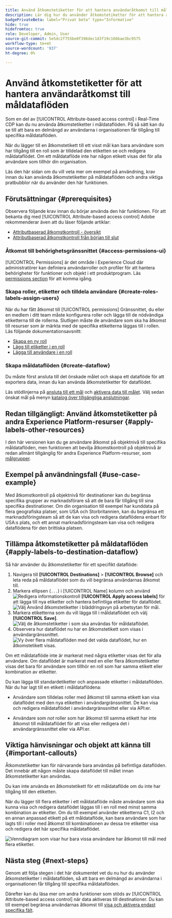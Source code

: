 ```yaml
---
title: Använd åtkomstetiketter för att hantera användaråtkomst till måldataflöden
description: Lär dig hur du använder åtkomstetiketter för att hantera användaråtkomst till måldataflöden så att bara en delmängd av användarna i organisationen får åtkomst till specifika måldataflöden.
badgePrivateBeta: label="Privat beta" type="Informative"
hide: true
hidefromtoc: true
role: Developer, Admin, User
source-git-commit: 5e5dc2f755be0f396dec1d3f19c166bae3bc9575
workflow-type: tm+mt
source-wordcount: '937'
ht-degree: 0%

---
```



# Använd åtkomstetiketter för att hantera användaråtkomst till måldataflöden

Som en del av [!UICONTROL Attribute-based access control] i Real-Time CDP kan du nu använda åtkomstetiketter i måldataflöden. På så sätt kan du se till att bara en delmängd av användarna i organisationen får tillgång till specifika måldataflöden.

När du lägger till en åtkomstetikett till ett visst mål kan bara användare som har tillgång till en roll som är tilldelad den etiketten se och redigera måldataflödet. Om ett måldataflöde inte har någon etikett visas det för alla användare som tillhör din organisation.

Läs den här sidan om du vill veta mer om exempel på användning, krav innan du kan använda åtkomstetiketter på måldataflöden och andra viktiga pratbubblor när du använder den här funktionen.

## Förutsättningar {#prerequisites}

Observera följande krav innan du börjar använda den här funktionen. För att bekanta dig med [!UICONTROL Attribute-based access control] Adobe rekommenderar även att du läser följande artiklar:

* [Attributbaserad åtkomstkontroll - översikt](/help/access-control/abac/overview.md)
* [Attributbaserad åtkomstkontroll från början till slut](/help/access-control/abac/end-to-end-guide.md)

### Åtkomst till behörighetsgränssnittet {#access-permissions-ui}

[!UICONTROL Permissions] är det område i Experience Cloud där administratörer kan definiera användarroller och profiler för att hantera behörigheter för funktioner och objekt i ett produktprogram. Läs [permissions section](/help/access-control/abac/end-to-end-guide.md#permissions) för att komma igång.

### Skapa roller, etiketter och tilldela användare {#create-roles-labels-assign-users}

När du har fått åtkomst till [!UICONTROL permissions] Gränssnittet, du eller en medlem i ditt team måste konfigurera roller och lägga till de nödvändiga etiketterna till de rollerna. Slutligen måste de användare som ska ha åtkomst till resurser som är märkta med de specifika etiketterna läggas till i rollen. Läs följande dokumentationsavsnitt:

* [Skapa en ny roll](/help/access-control/abac/ui/roles.md)
* [Lägg till etiketter i en roll](/help/access-control/abac/end-to-end-guide.md#label-roles)
* [Lägga till användare i en roll](/help/access-control/ui/users.md)

### Skapa måldataflöden {#create-dataflow}

Du måste först ansluta till det önskade målet och skapa ett dataflöde för att exportera data, innan du kan använda åtkomstetiketter för dataflödet.

Läs stödlinjerna på [ansluta till ett mål](/help/destinations/ui/connect-destination.md) och [aktivera data till målet](/help/destinations/ui/activation-overview.md). Välj sedan önskat mål på menyn [katalog över tillgängliga anslutningar](/help/destinations/catalog/overview.md).

## Redan tillgängligt: Använd åtkomstetiketter på andra Experience Platform-resurser {#apply-labels-other-resources}

I den här versionen kan du ge användare åtkomst på objektnivå till specifika måldataflöden, men funktionen att bevilja åtkomstkontroll på objektnivå är redan allmänt tillgänglig för andra Experience Platform-resurser, som [målgrupper](/help/access-control/abac/end-to-end-guide.md#apply-labels-to-segments).

## Exempel på användningsfall {#use-case-example}

Med åtkomstkontroll på objektnivå för destinationer kan du begränsa specifika grupper av marknadsförare så att de bara får tillgång till sina specifika destinationer. Om din organisation till exempel har kunddata på flera geografiska platser, som USA och Storbritannien, kan du begränsa ett marknadsföringsteam så att de kan visa och redigera dataflödena enbart för USA:s plats, och ett annat marknadsföringsteam kan visa och redigera dataflödena för den brittiska platsen.

## Tillämpa åtkomstetiketter på måldataflöden {#apply-labels-to-destination-dataflow}

Så här använder du åtkomstetiketter för ett specifikt dataflöde:

1. Navigera till **[!UICONTROL Destinations]** > **[!UICONTROL Browse]** och leta reda på måldataflödet som du vill begränsa användarnas åtkomst till.
1. Markera ellipsen (`...`) i [!UICONTROL Name] kolumn och använd ![Redigera informationskontroll](/help/access-control/images/olac/key-icon.svg) **[!UICONTROL Apply access labels]** för att lägga till nya etiketter och hantera befintliga etiketter för dataflödet.
   ![Välj Använd åtkomstetiketter i bläddringsvyn på arbetsytan för mål.](/help/access-control/images/olac/apply-access-labels.png)
1. Markera etiketterna som du vill lägga till i måldataflödet och välj **[!UICONTROL Save]**.
   ![Välj de åtkomstetiketter i som ska användas för måldataflödet.](/help/access-control/images/olac/view-access-labels.png)
1. Observera hur dataflödet nu har en åtkomstetikett som visas i användargränssnittet.
   ![Vy över flera måldataflöden med det valda dataflödet, hur en åtkomstetikett visas.](/help/access-control/images/olac/dataflow-with-access-label.png)

Om ett måldataflöde inte är markerat med några etiketter visas det för alla användare. Om dataflödet är markerat med en eller flera åtkomstetiketter visas det bara för användare som tillhör en roll som har samma etikett eller kombination av etiketter.

Du kan lägga till standardetiketter och anpassade etiketter i måldataflöden. När du har lagt till en etikett i måldataflödena:

* Användare som tilldelas roller med åtkomst till samma etikett kan visa dataflödet med den nya etiketten i användargränssnittet. De kan visa och redigera måldataflödet i användargränssnittet eller via API:er.

* Användare som *not* roller som har åtkomst till samma etikett har inte åtkomst till måldataflödet för att visa eller redigera det i användargränssnittet eller via API:er.

## Viktiga hänvisningar och objekt att känna till {#important-callouts}

Åtkomstetiketter kan för närvarande bara användas på befintliga dataflöden. Det innebär att någon måste skapa dataflödet till målet innan åtkomstetiketter kan användas.

Du kan inte använda en åtkomstetikett för ett måldataflöde om du inte har tillgång till den etiketten.

När du lägger till flera etiketter i ett måldataflöde måste användare som ska kunna visa och redigera dataflödet läggas till i en roll med minst samma kombination av etiketter. Om du till exempel använder etiketterna C1, I2 och en annan anpassad etikett på ett måldataflöde, kan bara användare som har lagts till i roller med åtkomst till kombinationen av dessa tre etiketter visa och redigera det här specifika måldataflödet.

![Venndiagram som visar hur bara vissa användare har åtkomst till mål med flera etiketter.](/help/access-control/images/olac/multiple-labels-venn.png)

## Nästa steg {#next-steps}

Genom att följa stegen i det här dokumentet vet du nu hur du använder åtkomstetiketter i måldataflöden, så att bara en delmängd av användarna i organisationen får tillgång till specifika måldataflöden.

Därefter kan du läsa mer om andra funktioner som stöds av [!UICONTROL Attribute-based access control] när data aktiveras till destinationer. Du kan till exempel begränsa användarnas åtkomst till [visa och aktivera endast specifika fält](/help/access-control/abac/overview.md#destinations).